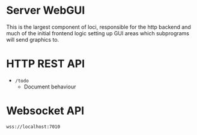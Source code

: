 
# Server WebGUI

This is the largest component of loci, responsible for
the http backend and much of the initial frontend logic
setting up GUI areas which subprograms will send graphics to.

# HTTP REST API

 - `/todo`
    - Document behaviour

# Websocket API

`wss://localhost:7010`




